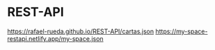 # REST-API
https://rafael-rueda.github.io/REST-API/cartas.json
https://my-space-restapi.netlify.app/my-space.json
